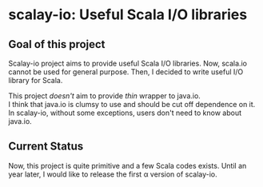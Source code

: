 # scalay-io: Useful Scala I/O libraries

## Goal of this project 

Scalay-io project aims to provide useful Scala I/O libraries.
Now, scala.io cannot be used for general purpose.  Then, I decided to write 
useful I/O library for Scala.

This project *doesn't* aim to provide *thin* wrapper to java.io.  
I think that java.io is clumsy to use and should be cut off dependence on it.  
In scalay-io, without some exceptions, users don't need to know about java.io.

## Current Status

Now, this project is quite primitive and a few Scala codes exists.
Until an year later, I would like to release the first α version of scalay-io.
